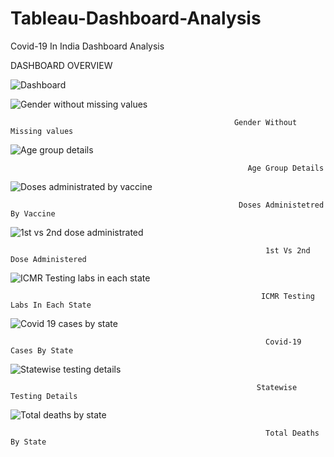 # Tableau-Dashboard-Analysis
Covid-19 In India Dashboard Analysis

DASHBOARD OVERVIEW


![Dashboard](https://github.com/Sandeep1203tech/Tableau-Dashboard-Analysis/assets/78650502/ba36e076-cb06-4661-94e4-9c3baaf30859)





![Gender without missing values](https://github.com/Sandeep1203tech/Tableau-Dashboard-Analysis/assets/78650502/08c70daf-e6ae-4621-b8de-4d28a4ce914c)

                                                      Gender Without Missing values


                                                
![Age group details](https://github.com/Sandeep1203tech/Tableau-Dashboard-Analysis/assets/78650502/63c0006c-cd37-4edd-b93b-8f6912451db3)

                                                         Age Group Details



                                                         
![Doses administrated by vaccine](https://github.com/Sandeep1203tech/Tableau-Dashboard-Analysis/assets/78650502/f72c573b-0448-40e9-a5da-649dc3a8af8f)

                                                       Doses Administetred By Vaccine



![1st vs 2nd dose administrated](https://github.com/Sandeep1203tech/Tableau-Dashboard-Analysis/assets/78650502/642ed3fd-a374-4313-8f25-4674dd0e7008)

                                                             1st Vs 2nd Dose Administered





![ICMR Testing labs in each state](https://github.com/Sandeep1203tech/Tableau-Dashboard-Analysis/assets/78650502/10113d59-a387-441a-b6ef-283a2341b321)


                                                            ICMR Testing Labs In Each State



![Covid 19 cases by state](https://github.com/Sandeep1203tech/Tableau-Dashboard-Analysis/assets/78650502/e256c95e-4695-4e8d-85bb-74aeff461246)


                                                             Covid-19 Cases By State



![Statewise testing details](https://github.com/Sandeep1203tech/Tableau-Dashboard-Analysis/assets/78650502/459a589f-b735-4692-ac4b-0fcff42e5085)


                                                           Statewise Testing Details



![Total deaths by state](https://github.com/Sandeep1203tech/Tableau-Dashboard-Analysis/assets/78650502/a7516828-51d1-4ae3-9011-1ec68f06bb48)


                                                             Total Deaths By State





